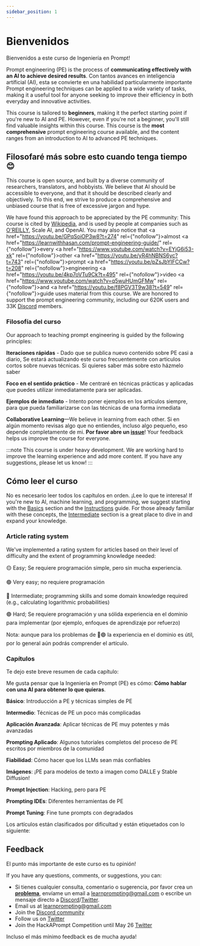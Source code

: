 ```yaml
---
sidebar_position: 1
---
```


# Bienvenidos

Bienvenidos a este curso de Ingeniería en Prompt!

Prompt engineering (PE) is the process of **communicating effectively with an AI to achieve desired results**. Con tantos avances en inteligencia artíficial (AI), esta se convierte en una habilidad particularmente importante Prompt engineering techniques can be applied to a wide variety of tasks, making it a useful tool for anyone seeking to improve their efficiency in both everyday and innovative activities.

This course is tailored to **beginners**, making it the perfect starting point if you're new to AI and PE. However, even if you're not a beginner, you'll still find valuable insights within this course. This course is the **most comprehensive** prompt engineering course available, and the content ranges from an introduction to AI to advanced PE techniques.

## Filosofaré más sobre esto cuando tenga tiempo 😊

This course is open source, and built by a diverse community of researchers, translators, and hobbyists. We believe that AI should be accessible to everyone, and that it should be described clearly and objectively. To this end, we strive to produce a comprehensive and unbiased course that is free of excessive jargon and hype.

We have found this approach to be appreciated by the PE community: This course is cited by [Wikipedia](https://en.wikipedia.org/wiki/Prompt_engineering#cite_ref-15), and is used by people at companies such as [O'REILLY](https://learning.oreilly.com/live-events/prompt-engineering-for-generating-ai-art-and-text/0636920084340/0636920084339/), Scale AI, and OpenAI. You may also notice that <a href="https://youtu.be/GPqSoiOP3w8?t=274" rel={"nofollow"}>almost </a><a href="https://learnwithhasan.com/prompt-engineering-guide/" rel={"nofollow"}>every </a><a href="https://www.youtube.com/watch?v=EYjG6i53-xk" rel={"nofollow"}>other </a> <a href="https://youtu.be/yR4hNBNS6yc?t=743" rel={"nofollow"}>prompt </a> <a href="https://youtu.be/pZsJbYIFCCw?t=208" rel={"nofollow"}>engineering </a> <a href="https://youtu.be/4kp7oVTu9Ck?t=495" rel={"nofollow"}>video </a> <a href="https://www.youtube.com/watch?v=q5wuHUmGFMw" rel={"nofollow"}>and </a> <a href="https://youtu.be/f8PGV3T9w38?t=549" rel={"nofollow"}>guide </a>
uses material from this course. We are honored to support the prompt engineering community, including our 620K users and 33K [Discord](https://discord.gg/learn-prompting) members.

### Filosofía del curso

Our approach to teaching prompt engineering is guided by the following principles:

**Iteraciones rápidas** - Dado que se publica nuevo contenido sobre PE casi a diario, Se estará actualizando este curso frecuentemente con articulos cortos sobre nuevas técnicas. Si quieres saber más sobre esto házmelo saber

**Foco en el sentido práctico** - Me centraré en técnicas prácticas y aplicadas que puedes utilizar inmediatamente para ser aplicadas.

**Ejemplos de inmediato** - Intento poner ejemplos en los artículos siempre, para que pueda familiarizarse con las técnicas de una forma inmediata

**Collaborative Learning**—We believe in learning from each other. Si en algún momento revisas algo que no entiendes, incluso algo pequeño, eso depende completamente de mi. **Por favor abre un [issue](https://github.com/trigaten/Learn_Prompting/issues/new/choose)**! Your feedback helps us improve the course for everyone.

:::note
This course is under heavy development. We are working hard to improve the learning experience and add more content. If you have any suggestions, please let us know!
:::

## Cómo leer el curso

No es necesario leer todos los capítulos en orden. ¡Lee lo que te interesa! If you're new to AI, machine learning, and programming, we suggest starting with the [Basics](https://learnprompting.org/docs/category/-basics) section and the [Instructions](https://learnprompting.org/docs/basics/intro) guide. For those already familiar with these concepts, the [Intermediate](https://learnprompting.org/docs/category/%EF%B8%8F-intermediate) section is a great place to dive in and expand your knowledge.

### Article rating system

We've implemented a rating system for articles based on their level of difficulty and the extent of programming knowledge needed:

🟡 Easy; Se requiere programación simple, pero sin mucha experiencia.

🟢 Very easy; no requiere programación

🔴 Intermediate; programming skills and some domain knowledge required (e.g., calculating logarithmic probabilities)

🟣 Hard; Se requiere programación y una sólida experiencia en el dominio para implementar (por ejemplo, enfoques de aprendizaje por refuerzo)

Nota: aunque para los problemas de 🔴🟣 la experiencia en el dominio es útil, por lo general aún podrás comprender el artículo.

### Capítulos

Te dejo este breve resumen de cada capítulo:

Me gusta pensar que la Ingeniería en Prompt (PE) es cómo: **Cómo hablar con una AI para obtener lo que quieras**.

**Básico**: Introducción a PE y técnicas simples de PE

**Intermedio**: Técnicas de PE un poco más complicadas

**Aplicación Avanzada**: Aplicar técnicas de PE muy potentes y más avanzadas

**Prompting Aplicado**: Algunos tutoriales completos del proceso de PE escritos por miembros de la comunidad

**Fiabilidad**: Cómo hacer que los LLMs sean más confiables

**Imágenes**: ¡PE para modelos de texto a imagen como DALLE y Stable Diffusion!

**Prompt Injection**: Hacking, pero para PE

**Prompting IDEs**: Diferentes herramientas de PE

**Prompt Tuning**: Fine tune prompts con degradados

Los artículos están clasificados por dificultad y están etiquetados con lo siguiente:

## Feedback

El punto más importante de este curso es tu opinión!

If you have any questions, comments, or suggestions, you can:

- Si tienes cualquier consulta, comentario o sugerencia, por favor crea un **[problema](https://github.com/trigaten/Learn_Prompting/issues/new/choose)**, envíame un email a learnprompting@gmail.com o escribe un mensaje directo a [Discord](https://learnprompting.org/discord)/[Twitter](https://twitter.com/learn_prompting).
- Email us at [learnprompting@gmail.com](mailto:learnprompting@gmail.com)
- Join the [Discord community](https://learnprompting.org/discord)
- Follow us on [Twitter](https://twitter.com/learnprompting)
- Join the HackAPrompt Competition until May 26 [Twitter](https://www.aicrowd.com/challenges/hackaprompt-2023)

Incluso el más mínimo feedback es de mucha ayuda!
